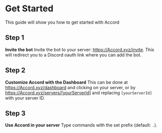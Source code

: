 # Get Started
This guide will show you how to get started with Accord

## Step 1
**Invite the bot**
Invite the bot to your server: https://Accord.xyz/invite.
This will redirect you to a Discord oauth link where you can add the bot.

## Step 2
**Customize Accord with the Dashboard**
This can be done at https://Accord.xyz/dashboard and clicking on your server,
or by https://Accord.xyz/servers/[yourServerId] and replacing `[yourServerId]` with your server ID.

## Step 3
**Use Accord in your server**
Type commands with the set prefix (default: `.`).